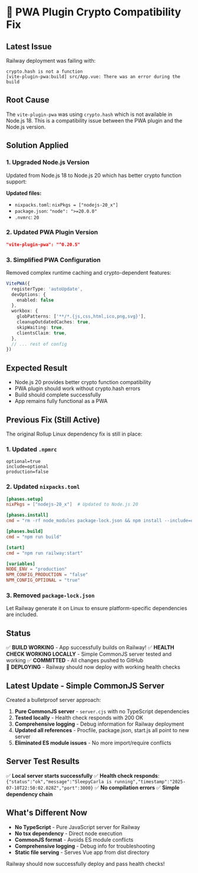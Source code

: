 # 🔧 PWA Plugin Crypto Compatibility Fix

## Latest Issue
Railway deployment was failing with:
```
crypto.hash is not a function
[vite-plugin-pwa:build] src/App.vue: There was an error during the build
```

## Root Cause
The `vite-plugin-pwa` was using `crypto.hash` which is not available in Node.js 18. This is a compatibility issue between the PWA plugin and the Node.js version.

## Solution Applied

### 1. Upgraded Node.js Version
Updated from Node.js 18 to Node.js 20 which has better crypto function support:

**Updated files:**
- `nixpacks.toml`: `nixPkgs = ["nodejs-20_x"]`
- `package.json`: `"node": ">=20.0.0"`
- `.nvmrc`: `20`

### 2. Updated PWA Plugin Version
```json
"vite-plugin-pwa": "^0.20.5"
```

### 3. Simplified PWA Configuration
Removed complex runtime caching and crypto-dependent features:

```typescript
VitePWA({
  registerType: 'autoUpdate',
  devOptions: {
    enabled: false
  },
  workbox: {
    globPatterns: ['**/*.{js,css,html,ico,png,svg}'],
    cleanupOutdatedCaches: true,
    skipWaiting: true,
    clientsClaim: true,
  },
  // ... rest of config
})
```

## Expected Result
- Node.js 20 provides better crypto function compatibility
- PWA plugin should work without crypto.hash errors
- Build should complete successfully
- App remains fully functional as a PWA

## Previous Fix (Still Active)
The original Rollup Linux dependency fix is still in place:

### 1. Updated `.npmrc`
```
optional=true
include=optional
production=false
```

### 2. Updated `nixpacks.toml`
```toml
[phases.setup]
nixPkgs = ["nodejs-20_x"]  # Updated to Node.js 20

[phases.install]
cmd = "rm -rf node_modules package-lock.json && npm install --include=optional --verbose"

[phases.build]
cmd = "npm run build"

[start]
cmd = "npm run railway:start"

[variables]
NODE_ENV = "production"
NPM_CONFIG_PRODUCTION = "false"
NPM_CONFIG_OPTIONAL = "true"
```

### 3. Removed `package-lock.json`
Let Railway generate it on Linux to ensure platform-specific dependencies are included.

## Status
✅ **BUILD WORKING** - App successfully builds on Railway!
✅ **HEALTH CHECK WORKING LOCALLY** - Simple CommonJS server tested and working
✅ **COMMITTED** - All changes pushed to GitHub  
🔄 **DEPLOYING** - Railway should now deploy with working health checks

## Latest Update - Simple CommonJS Server
Created a bulletproof server approach:
1. **Pure CommonJS server** - `server.cjs` with no TypeScript dependencies
2. **Tested locally** - Health check responds with 200 OK
3. **Comprehensive logging** - Debug information for Railway deployment
4. **Updated all references** - Procfile, package.json, start.js all point to new server
5. **Eliminated ES module issues** - No more import/require conflicts

## Server Test Results
✅ **Local server starts successfully**
✅ **Health check responds**: `{"status":"ok","message":"SleepyCarla is running","timestamp":"2025-07-10T22:50:02.028Z","port":3000}`
✅ **No compilation errors**
✅ **Simple dependency chain**

## What's Different Now
- **No TypeScript** - Pure JavaScript server for Railway
- **No tsx dependency** - Direct node execution
- **CommonJS format** - Avoids ES module conflicts
- **Comprehensive logging** - Debug info for troubleshooting
- **Static file serving** - Serves Vue app from dist directory

Railway should now successfully deploy and pass health checks!
